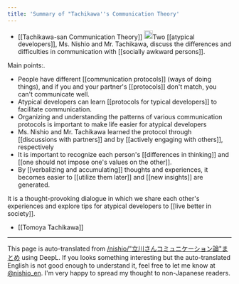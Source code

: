```yaml
---
title: 'Summary of "Tachikawa''s Communication Theory'
---
```


- [[Tachikawa-san Communication Theory]]
<img src='https://scrapbox.io/api/pages/nishio-en/Claude/icon' alt='Claude.icon' height="19.5"/>Two [[atypical developers]], Ms. Nishio and Mr. Tachikawa, discuss the differences and difficulties in communication with [[socially awkward persons]].

Main points:.
- People have different [[communication protocols]] (ways of doing things), and if you and your partner's [[protocols]] don't match, you can't communicate well.
- Atypical developers can learn [[protocols for typical developers]] to facilitate communication.
- Organizing and understanding the patterns of various communication protocols is important to make life easier for atypical developers
- Ms. Nishio and Mr. Tachikawa learned the protocol through [[discussions with partners]] and by [[actively engaging with others]], respectively
- It is important to recognize each person's [[differences in thinking]] and [[one should not impose one's values on the other]].
- By [[verbalizing and accumulating]] thoughts and experiences, it becomes easier to [[utilize them later]] and [[new insights]] are generated.

It is a thought-provoking dialogue in which we share each other's experiences and explore tips for atypical developers to [[live better in society]].

- [[Tomoya Tachikawa]]

---
This page is auto-translated from [/nishio/"立川さんコミュニケーション論"まとめ](https://scrapbox.io/nishio/"立川さんコミュニケーション論"まとめ) using DeepL. If you looks something interesting but the auto-translated English is not good enough to understand it, feel free to let me know at [@nishio_en](https://twitter.com/nishio_en). I'm very happy to spread my thought to non-Japanese readers.